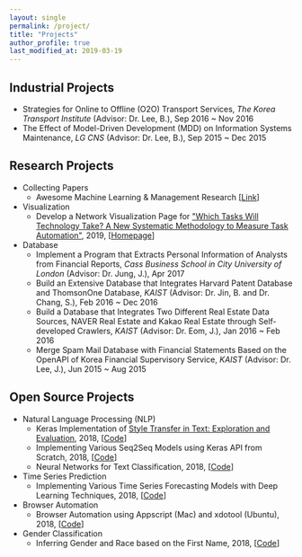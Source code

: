 ```yaml
---
layout: single
permalink: /project/
title: "Projects"
author_profile: true
last_modified_at: 2019-03-19
---
```

## Industrial Projects
- Strategies for Online to Offline (O2O) Transport Services, *The Korea Transport Institute* (Advisor: Dr. Lee, B.), Sep 2016 ~ Nov 2016
- The Effect of Model-Driven Development (MDD) on Information Systems Maintenance, *LG CNS* (Advisor: Dr. Lee, B.), Sep 2015 ~ Dec 2015

## Research Projects
- Collecting Papers
    - Awesome Machine Learning & Management Research [[Link](https://github.com/jonghkim/awesome-machine-learning-management-research)]
- Visualization
    - Develop a Network Visualization Page for ["Which Tasks Will Technology Take? A New Systematic Methodology to Measure Task Automation"](https://aisel.aisnet.org/icis2016/Sustainability/Presentations/8/), 2019, [[Homepage](http://jobautomation.pythonanywhere.com)]
- Database
    - Implement a Program that Extracts Personal Information of Analysts from Financial Reports, *Cass Business School in City University of London* (Advisor: Dr. Jung, J.), Apr 2017
    - Build an Extensive Database that Integrates Harvard Patent Database and ThomsonOne Database, *KAIST* (Advisor: Dr. Jin, B. and Dr. Chang, S.), Feb 2016 ~ Dec 2016
    - Build a Database that Integrates Two Different Real Estate Data Sources, NAVER Real Estate and Kakao Real Estate through Self-developed Crawlers, *KAIST* (Advisor: Dr. Eom, J.), Jan 2016 ~ Feb 2016
    - Merge Spam Mail Database with Financial Statements Based on the OpenAPI of Korea Financial Supervisory Service, *KAIST* (Advisor: Dr. Lee, J.), Jun 2015 ~ Aug 2015

## Open Source Projects
- Natural Language Processing (NLP)
    - Keras Implementation of [Style Transfer in Text: Exploration and Evaluation](https://arxiv.org/abs/1711.06861), 2018, [[Code](https://github.com/jonghkim/text-style-transfer-comparable-corpora)]
    - Implementing Various Seq2Seq Models using Keras API from Scratch, 2018, [[Code](https://github.com/jonghkim/keras-seq2seq-models)]
    - Neural Networks for Text Classification, 2018, [[Code](https://github.com/jonghkim/keras-text-classification)]
- Time Series Prediction
    - Implementing Various Time Series Forecasting Models with Deep Learning Techniques, 2018, [[Code](https://github.com/jonghkim/financial-time-series-prediction-v2)]
- Browser Automation
    - Browser Automation using Appscript (Mac) and xdotool (Ubuntu), 2018, [[Code](https://github.com/jonghkim/browser-automation-beyond-firewall)]
- Gender Classification
    - Inferring Gender and Race based on the First Name, 2018, [[Code](https://github.com/jonghkim/inferring-gender-race-by-US-name)]